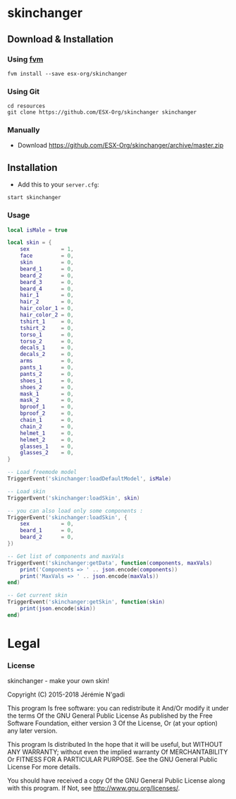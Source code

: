 # skinchanger

## Download & Installation

### Using [fvm](https://github.com/qlaffont/fvm-installer)
```
fvm install --save esx-org/skinchanger
```

### Using Git
```
cd resources
git clone https://github.com/ESX-Org/skinchanger skinchanger
```

### Manually
- Download https://github.com/ESX-Org/skinchanger/archive/master.zip

## Installation
- Add this to your `server.cfg`:
```
start skinchanger
```

### Usage

```lua
local isMale = true

local skin = {
	sex          = 1,
	face         = 0,
	skin         = 0,
	beard_1      = 0,
	beard_2      = 0,
	beard_3      = 0,
	beard_4      = 0,
	hair_1       = 0,
	hair_2       = 0,
	hair_color_1 = 0,
	hair_color_2 = 0,
	tshirt_1     = 0,
	tshirt_2     = 0,
	torso_1      = 0,
	torso_2      = 0,
	decals_1     = 0,
	decals_2     = 0,
	arms         = 0,
	pants_1      = 0,
	pants_2      = 0,
	shoes_1      = 0,
	shoes_2      = 0,
	mask_1       = 0,
	mask_2       = 0,
	bproof_1     = 0,
	bproof_2     = 0,
	chain_1      = 0,
	chain_2      = 0,
	helmet_1     = 0,
	helmet_2     = 0,
	glasses_1    = 0,
	glasses_2    = 0,
}

-- Load freemode model
TriggerEvent('skinchanger:loadDefaultModel', isMale)

-- Load skin
TriggerEvent('skinchanger:loadSkin', skin)

-- you can also load only some components :
TriggerEvent('skinchanger:loadSkin', {
	sex          = 0,
	beard_1      = 0,
	beard_2      = 0,
})

-- Get list of components and maxVals
TriggerEvent('skinchanger:getData', function(components, maxVals)
	print('Components => ' .. json.encode(components))
	print('MaxVals => ' .. json.encode(maxVals))
end)

-- Get current skin
TriggerEvent('skinchanger:getSkin', function(skin)
	print(json.encode(skin))
end)
```

# Legal
### License
skinchanger - make your own skin!

Copyright (C) 2015-2018 Jérémie N'gadi

This program Is free software: you can redistribute it And/Or modify it under the terms Of the GNU General Public License As published by the Free Software Foundation, either version 3 Of the License, Or (at your option) any later version.

This program Is distributed In the hope that it will be useful, but WITHOUT ANY WARRANTY; without even the implied warranty Of MERCHANTABILITY Or FITNESS FOR A PARTICULAR PURPOSE. See the GNU General Public License For more details.

You should have received a copy Of the GNU General Public License along with this program. If Not, see http://www.gnu.org/licenses/.
